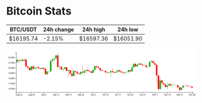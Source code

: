 # Bitcoin Stats

BTC/USDT|24h change|24h high|24h low|
|---|---|---|---|
|$16195.74|-2.15%|$16597.36|$16051.90|

<img src="./chart.svg">
